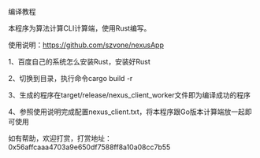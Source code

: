 编译教程

本程序为算法计算CLI计算端，使用Rust编写。

使用说明：https://github.com/szvone/nexusApp

1、百度自己的系统怎么安装Rust，安装好Rust

2、切换到目录，执行命令cargo build -r

3、生成的程序在target/release/nexus_client_worker文件即为编译成功的程序

4、参照使用说明完成配置nexus_client.txt，将本程序跟Go版本计算端放一起即可使用

如有帮助，欢迎打赏，打赏地址：0x56affcaaa4703a9e650df7588ff8a10a08cc7b55
